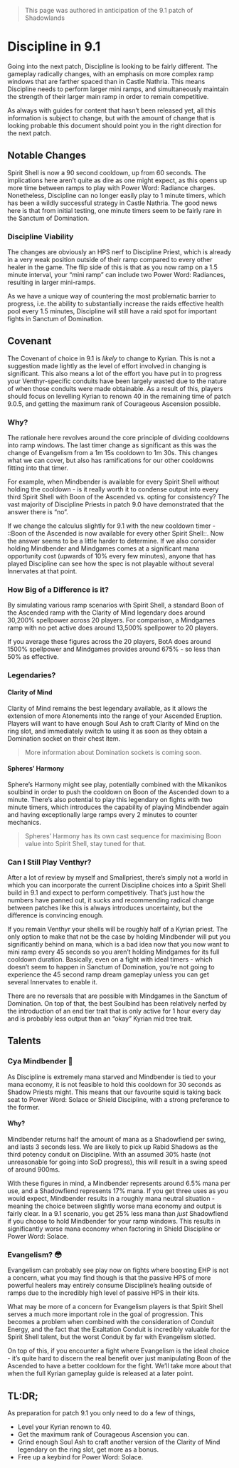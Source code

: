 > This page was authored in anticipation of the 9.1 patch of Shadowlands

# Discipline in 9.1

Going into the next patch, Discipline is looking to be fairly different. The gameplay radically changes, with an emphasis on more complex ramp windows that are farther spaced than in Castle Nathria. This means Discipline needs to perform larger mini ramps, and simultaneously maintain the strength of their larger main ramp in order to remain competitive.

As always with guides for content that hasn’t been released yet, all this information is subject to change, but with the amount of change that is looking probable this document should point you in the right direction for the next patch. 

## Notable Changes
Spirit Shell is now a 90 second cooldown, up from 60 seconds. The implications here aren’t quite as dire as one might expect, as this opens up more time between ramps to play with Power Word: Radiance charges. Nonetheless, Discipline can no longer easily play to 1 minute timers, which has been a wildly successful strategy in Castle Nathria. The good news here is that from initial testing, one minute timers seem to be fairly rare in the Sanctum of Domination.

### Discipline Viability 
The changes are obviously an HPS nerf to Discipline Priest, which is already in a very weak position outside of their ramp compared to every other healer in the game. The flip side of this is that as you now ramp on a 1.5 minute interval, your “mini ramp” can include two Power Word: Radiances, resulting in larger mini-ramps. 

As we have a unique way of countering the most problematic barrier to progress, i.e. the ability to substantially increase the raids effective health pool every 1.5 minutes, Discipline will still have a raid spot for important fights in Sanctum of Domination.

## Covenant
The Covenant of choice in 9.1 is _likely_ to change to Kyrian. This is not a suggestion made lightly as the level of effort involved in changing is significant. This also means a lot of the effort you have put in to progress your Venthyr-specific conduits have been largely wasted due to the nature of when those conduits were made obtainable. As a result of this, players should focus on levelling Kyrian to renown 40 in the remaining time of patch 9.0.5, and getting the maximum rank of Courageous Ascension possible.

### Why?
The rationale here revolves around the core principle of dividing cooldowns into ramp windows. The last timer change as significant as this was the change of Evangelism from a 1m 15s cooldown to 1m 30s. This changes what we can cover, but also has ramifications for our other cooldowns fitting into that timer.

For example, when Mindbender is available for every Spirit Shell without holding the cooldown - is it really worth it to condense output into every third Spirit Shell with Boon of the Ascended vs. opting for consistency? The vast majority of Discipline Priests in patch 9.0 have demonstrated that the answer there is “no”.

If we change the calculus slightly for 9.1 with the new cooldown timer - ::Boon of the Ascended is now available for every other Spirit Shell::. Now the answer seems to be a little harder to determine. If we also consider holding Mindbender and Mindgames comes at a significant mana opportunity cost (upwards of 10% every few minutes), anyone that has played Discipline can see how the spec is not playable without several Innervates at that point.

### How Big of a Difference is it?
By simulating various ramp scenarios with Spirit Shell, a standard Boon of the Ascended ramp with the Clarity of Mind legendary does around 30,200% spellpower across 20 players. For comparison, a Mindgames ramp with no pet active does around 13,500% spellpower to 20 players.

If you average these figures across the 20 players, BotA does around 1500% spellpower and Mindgames provides around 675% - so less than 50% as effective.

### Legendaries?
#### Clarity of Mind
Clarity of Mind remains the best legendary available, as it allows the extension of more Atonements into the range of your Ascended Eruption. Players will want to have enough Soul Ash to craft Clarity of Mind on the ring slot, and immediately switch to using it as soon as they obtain a Domination socket on their chest item. 

> More information about Domination sockets is coming soon.  

#### Spheres’ Harmony
Sphere’s Harmony might see play, potentially combined with the Mikanikos soulbind in order to push the cooldown on Boon of the Ascended down to a minute. There’s also potential to play this legendary on fights with two minute timers, which introduces the capability of playing Mindbender again and having exceptionally large ramps every 2 minutes to counter mechanics.

> Spheres’ Harmony has its own cast sequence for maximising Boon value into Spirit Shell, stay tuned for that.  

### Can I Still Play Venthyr?
After a lot of review by myself and Smallpriest, there’s simply not a world in which you can incorporate the current Discipline choices into a Spirit Shell build in 9.1 and expect to perform competitively. That’s just how the numbers have panned out, it sucks and recommending radical change between patches like this is always introduces uncertainty, but the difference is convincing enough.

If you remain Venthyr your shells will be roughly half of a Kyrian priest. The only option to make that not be the case by holding Mindbender will put you significantly behind on mana, which is a bad idea now that you now want to mini ramp every 45 seconds so you aren’t holding Mindgames for its full cooldown duration.  Basically, even on a fight with ideal timers - which doesn’t seem to happen in Sanctum of Domination, you’re not going to experience the 45 second ramp dream gameplay unless you can get several Innervates to enable it.

There are no reversals that are possible with Mindgames in the Sanctum of Domination. On top of that, the best Soulbind has been relatively nerfed by the introduction of an end tier trait that is only active for 1 hour every day and is probably less output than an “okay” Kyrian mid tree trait. 

## Talents
### Cya Mindbender 👋
As Discipline is extremely mana starved and Mindbender is tied to your mana economy, it is not feasible to hold this cooldown for 30 seconds as Shadow Priests might. This means that our favourite squid is taking back seat to Power Word: Solace or Shield Discipline, with a strong preference to the former.

#### Why?
Mindbender returns half the amount of mana as a Shadowfiend per swing, and lasts 3 seconds less. We are likely to pick up Rabid Shadows as the third potency conduit on Discipline. With an assumed 30% haste (not unreasonable for going into SoD progress), this will result in a swing speed of around 900ms.

With these figures in mind, a Mindbender represents around 6.5% mana per use, and a Shadowfiend represents 17% mana. If you get three uses as you would expect, Mindbender results in a roughly mana neutral situation - meaning the choice between slightly worse mana economy and output is fairly clear. In a 9.1 scenario, you get 25% less mana than _just_ Shadowfiend if you choose to hold Mindbender for your ramp windows. This results in significantly worse mana economy when factoring in Shield Discipline or Power Word: Solace.  

### Evangelism? 😳
Evangelism can probably see play now on fights where boosting EHP is not a concern, what you may find though is that the passive HPS of more powerful healers may entirely consume Discipline’s healing outside of ramps due to the incredibly high level of passive HPS in their kits.

What may be more of a concern for Evangelism players is that Spirit Shell serves a much more important role in the goal of progression. This becomes a problem when combined with the consideration of Conduit Energy, and the fact that the Exaltation Conduit is incredibly valuable for the Spirit Shell talent, but the worst Conduit by far with Evangelism slotted.

On top of this, if you encounter a fight where Evangelism is the ideal choice - it’s quite hard to discern the real benefit over just manipulating Boon of the Ascended to have a better cooldown for the fight. We’ll take more about that when the full Kyrian gameplay guide is released at a later point.

## TL:DR;
As preparation for patch 9.1 you only need to do a few of things,
* Level your Kyrian renown to 40.
* Get the maximum rank of Courageous Ascension you can.
* Grind enough Soul Ash to craft another version of the Clarity of Mind legendary on the ring slot, get more as a bonus.
* Free up a keybind for Power Word: Solace.
